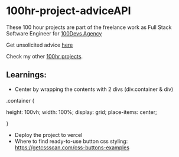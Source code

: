 # 100hr-project-adviceAPI

These 100 hour projects are part of the freelance work as Full Stack Software Engineer for [100Devs Agency](https://www.linkedin.com/company/100devs/)

Get unsolicited advice [here](https://100hr-project-advice-api.vercel.app/)

Check my other [100hr projects](https://github.com/agcdtmr/100hr-project-others).

## Learnings:
- Center by wrapping the contents with 2 divs (div.container & div)

.container {

height: 100vh;
width: 100%;
display: grid;
place-items: center;

}

- Deploy the project to vercel
- Where to find ready-to-use button css styling: https://getcssscan.com/css-buttons-examples


